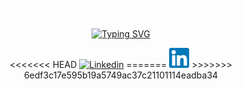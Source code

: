 
<h3 align="center" style="color: White; font-size: medium"  > Sebastian Ligas </h3>

<p align="center">
  <a href="https://git.io/typing-svg"><img src="https://readme-typing-svg.demolab.com?font=Fira+code&size=23&pause=1000&color=ADF727&width=435&lines=Automatics+%26+Robotics+student+%F0%9F%A4%96" alt="Typing SVG" /></a>
</p>

<p align="center">
<<<<<<< HEAD
  <a href="https://www.linkedin.com/in/sebastianligas/"><img width="32px" alt="Linkedin" title="Linkedin" src="https://www.citypng.com/photo/12435/hd-green-linkedin-in-icon-text-symbol-sign-png"/></a>
=======
  <a href="https://www.linkedin.com/in/sebastianligas/"><img width="32px" alt="Linkedin" title="Linkedin" src="https://github.com/Ligas10105/Ligas10105/blob/main/img.png"/></a>
>>>>>>> 6edf3c17e595b19a5749ac37c21101114eadba34


